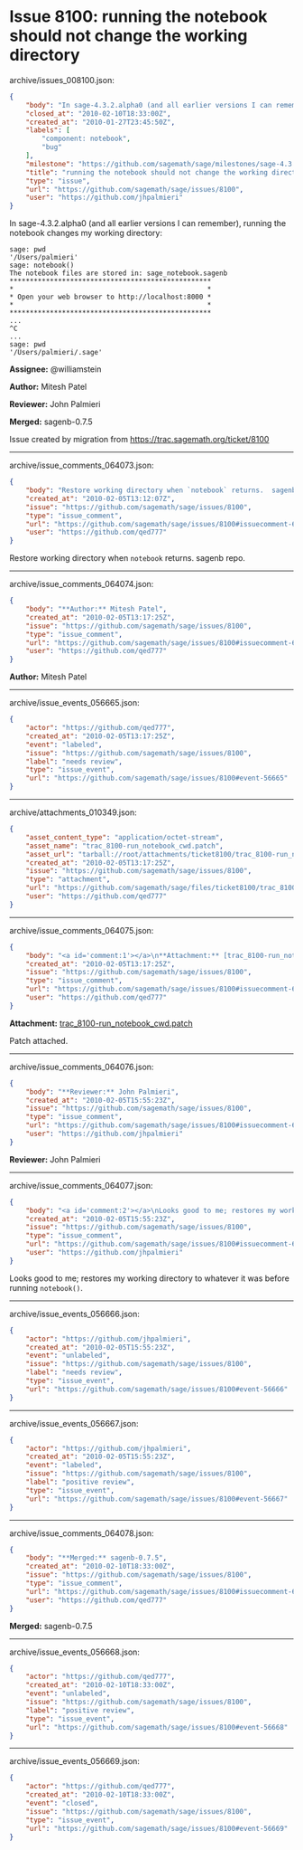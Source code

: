 # Issue 8100: running the notebook should not change the working directory

archive/issues_008100.json:
```json
{
    "body": "In sage-4.3.2.alpha0 (and all earlier versions I can remember), running the notebook changes my working directory:\n\n```\nsage: pwd\n'/Users/palmieri'\nsage: notebook()\nThe notebook files are stored in: sage_notebook.sagenb\n**************************************************\n*                                                *\n* Open your web browser to http://localhost:8000 *\n*                                                *\n**************************************************\n...\n^C\n...\nsage: pwd\n'/Users/palmieri/.sage'\n```\n\n\n**Assignee:** @williamstein\n\n**Author:** Mitesh Patel\n\n**Reviewer:** John Palmieri\n\n**Merged:** sagenb-0.7.5\n\nIssue created by migration from https://trac.sagemath.org/ticket/8100\n\n",
    "closed_at": "2010-02-10T18:33:00Z",
    "created_at": "2010-01-27T23:45:50Z",
    "labels": [
        "component: notebook",
        "bug"
    ],
    "milestone": "https://github.com/sagemath/sage/milestones/sage-4.3.3",
    "title": "running the notebook should not change the working directory",
    "type": "issue",
    "url": "https://github.com/sagemath/sage/issues/8100",
    "user": "https://github.com/jhpalmieri"
}
```
In sage-4.3.2.alpha0 (and all earlier versions I can remember), running the notebook changes my working directory:

```
sage: pwd
'/Users/palmieri'
sage: notebook()
The notebook files are stored in: sage_notebook.sagenb
**************************************************
*                                                *
* Open your web browser to http://localhost:8000 *
*                                                *
**************************************************
...
^C
...
sage: pwd
'/Users/palmieri/.sage'
```


**Assignee:** @williamstein

**Author:** Mitesh Patel

**Reviewer:** John Palmieri

**Merged:** sagenb-0.7.5

Issue created by migration from https://trac.sagemath.org/ticket/8100





---

archive/issue_comments_064073.json:
```json
{
    "body": "Restore working directory when `notebook` returns.  sagenb repo.",
    "created_at": "2010-02-05T13:12:07Z",
    "issue": "https://github.com/sagemath/sage/issues/8100",
    "type": "issue_comment",
    "url": "https://github.com/sagemath/sage/issues/8100#issuecomment-64073",
    "user": "https://github.com/qed777"
}
```

Restore working directory when `notebook` returns.  sagenb repo.



---

archive/issue_comments_064074.json:
```json
{
    "body": "**Author:** Mitesh Patel",
    "created_at": "2010-02-05T13:17:25Z",
    "issue": "https://github.com/sagemath/sage/issues/8100",
    "type": "issue_comment",
    "url": "https://github.com/sagemath/sage/issues/8100#issuecomment-64074",
    "user": "https://github.com/qed777"
}
```

**Author:** Mitesh Patel



---

archive/issue_events_056665.json:
```json
{
    "actor": "https://github.com/qed777",
    "created_at": "2010-02-05T13:17:25Z",
    "event": "labeled",
    "issue": "https://github.com/sagemath/sage/issues/8100",
    "label": "needs review",
    "type": "issue_event",
    "url": "https://github.com/sagemath/sage/issues/8100#event-56665"
}
```



---

archive/attachments_010349.json:
```json
{
    "asset_content_type": "application/octet-stream",
    "asset_name": "trac_8100-run_notebook_cwd.patch",
    "asset_url": "tarball://root/attachments/ticket8100/trac_8100-run_notebook_cwd.patch",
    "created_at": "2010-02-05T13:17:25Z",
    "issue": "https://github.com/sagemath/sage/issues/8100",
    "type": "attachment",
    "url": "https://github.com/sagemath/sage/files/ticket8100/trac_8100-run_notebook_cwd.patch",
    "user": "https://github.com/qed777"
}
```



---

archive/issue_comments_064075.json:
```json
{
    "body": "<a id='comment:1'></a>\n**Attachment:** [trac_8100-run_notebook_cwd.patch](https://github.com/sagemath/sage/files/ticket8100/trac_8100-run_notebook_cwd.patch)\n\nPatch attached.",
    "created_at": "2010-02-05T13:17:25Z",
    "issue": "https://github.com/sagemath/sage/issues/8100",
    "type": "issue_comment",
    "url": "https://github.com/sagemath/sage/issues/8100#issuecomment-64075",
    "user": "https://github.com/qed777"
}
```

<a id='comment:1'></a>
**Attachment:** [trac_8100-run_notebook_cwd.patch](https://github.com/sagemath/sage/files/ticket8100/trac_8100-run_notebook_cwd.patch)

Patch attached.



---

archive/issue_comments_064076.json:
```json
{
    "body": "**Reviewer:** John Palmieri",
    "created_at": "2010-02-05T15:55:23Z",
    "issue": "https://github.com/sagemath/sage/issues/8100",
    "type": "issue_comment",
    "url": "https://github.com/sagemath/sage/issues/8100#issuecomment-64076",
    "user": "https://github.com/jhpalmieri"
}
```

**Reviewer:** John Palmieri



---

archive/issue_comments_064077.json:
```json
{
    "body": "<a id='comment:2'></a>\nLooks good to me; restores my working directory to whatever it was before running `notebook()`.",
    "created_at": "2010-02-05T15:55:23Z",
    "issue": "https://github.com/sagemath/sage/issues/8100",
    "type": "issue_comment",
    "url": "https://github.com/sagemath/sage/issues/8100#issuecomment-64077",
    "user": "https://github.com/jhpalmieri"
}
```

<a id='comment:2'></a>
Looks good to me; restores my working directory to whatever it was before running `notebook()`.



---

archive/issue_events_056666.json:
```json
{
    "actor": "https://github.com/jhpalmieri",
    "created_at": "2010-02-05T15:55:23Z",
    "event": "unlabeled",
    "issue": "https://github.com/sagemath/sage/issues/8100",
    "label": "needs review",
    "type": "issue_event",
    "url": "https://github.com/sagemath/sage/issues/8100#event-56666"
}
```



---

archive/issue_events_056667.json:
```json
{
    "actor": "https://github.com/jhpalmieri",
    "created_at": "2010-02-05T15:55:23Z",
    "event": "labeled",
    "issue": "https://github.com/sagemath/sage/issues/8100",
    "label": "positive review",
    "type": "issue_event",
    "url": "https://github.com/sagemath/sage/issues/8100#event-56667"
}
```



---

archive/issue_comments_064078.json:
```json
{
    "body": "**Merged:** sagenb-0.7.5",
    "created_at": "2010-02-10T18:33:00Z",
    "issue": "https://github.com/sagemath/sage/issues/8100",
    "type": "issue_comment",
    "url": "https://github.com/sagemath/sage/issues/8100#issuecomment-64078",
    "user": "https://github.com/qed777"
}
```

**Merged:** sagenb-0.7.5



---

archive/issue_events_056668.json:
```json
{
    "actor": "https://github.com/qed777",
    "created_at": "2010-02-10T18:33:00Z",
    "event": "unlabeled",
    "issue": "https://github.com/sagemath/sage/issues/8100",
    "label": "positive review",
    "type": "issue_event",
    "url": "https://github.com/sagemath/sage/issues/8100#event-56668"
}
```



---

archive/issue_events_056669.json:
```json
{
    "actor": "https://github.com/qed777",
    "created_at": "2010-02-10T18:33:00Z",
    "event": "closed",
    "issue": "https://github.com/sagemath/sage/issues/8100",
    "type": "issue_event",
    "url": "https://github.com/sagemath/sage/issues/8100#event-56669"
}
```
